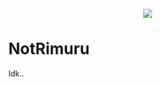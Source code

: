 <p align="center">
  <img src="https://telegra.ph/file/4af3cb490d4a5ae37492c.jpg">
</p>


# NotRimuru

Idk.. 
